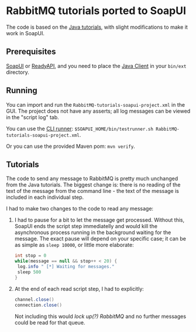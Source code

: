 # RabbitMQ tutorials ported to SoapUI

The code is based on the [Java tutorials](http://www.rabbitmq.com/tutorials), with slight modifications to make it work in SoapUI.

## Prerequisites

[SoapUI](https://www.soapui.org/downloads/soapui.html) or [ReadyAPI](https://smartbear.com/product/ready-api/overview/), and you need to place the [Java Client](http://www.rabbitmq.com/download.html#clients) in your `bin/ext` directory.

## Running

You can import and run the `RabbitMQ-tutorials-soapui-project.xml` in the GUI. The project does not have any asserts; all log messages can be viewed in the "script log" tab.

You can use the [CLI runner](https://www.soapui.org/test-automation/running-from-command-line/functional-tests.html): `$SOAPUI_HOME/bin/testrunner.sh RabbitMQ-tutorials-soapui-project.xml`.

Or you can use the provided Maven pom: `mvn verify`.

## Tutorials

The code to send any message to RabbitMQ is pretty much unchanged from the Java tutorials. The biggest change is: there is no reading of the text of the message from the command line - the text of the message is included in each individual step.

I had to make two changes to the code to read any message:

1. I had to pause for a bit to let the message get processed. Without this, SoapUI ends the script step immediatelly and would kill the asynchronous process running in the background waiting for the message. The exact pause will depend on your specific case; it can be as simple as `sleep 10000`, or little more elaborate:

   ```groovy
   int stop = 0
   while(message == null && stop++ < 20) {
   	log.info " [*] Waiting for messages."
   	sleep 500
   }
   ```

2. At the end of each read script step, I had to explicitly:

   ```groovy
   channel.close()
   connection.close()
   ```

   Not including this would *lock up(?) RabbitMQ* and no further messages could be read for that queue.

